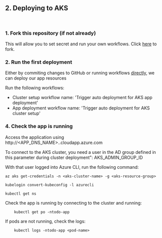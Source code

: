 ## 2. Deploying to AKS
<br/>

### 1. Fork this repository (if not already)
This will allow you to set secret and run your own workflows. Click [here](https://github.com/melzayet/azure-cn-depicted/fork) to fork.


### 2. Run the first deployment
Either by commiting changes to GitHub or running workflows [directly](https://docs.github.com/en/actions/managing-workflow-runs/manually-running-a-workflow), we can deploy our app resources

Run the following workflows:
- Cluster setup workflow name: 'Trigger auto deployment for AKS app deployment'
- App deployment workflow name: 'Trigger auto deployment for AKS cluster setup'

### 4. Check the app is running
Access the application using http://<APP_DNS_NAME>.<region>.cloudapp.azure.com

To connect to the AKS cluster, you need a user in the AD group defined in this parameter during cluster deployment": AKS_ADMIN_GROUP_ID

With that user logged into Azure CLI, run the following command:
```        
az aks get-credentials -n <aks-cluster-name> -g <aks-resource-group>

kubelogin convert-kubeconfig -l azurecli  

kubectl get ns
```

Check the app is running by connecting to the cluster and running:

        kubectl get po -ntodo-app

If pods are not running, check the logs:

        kubectl logs -ntodo-app <pod-name>        